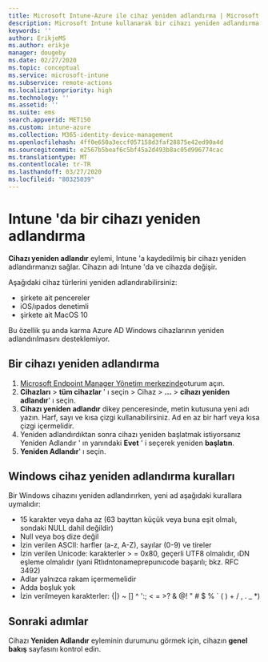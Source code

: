 ```yaml
---
title: Microsoft Intune-Azure ile cihaz yeniden adlandırma | Microsoft Docs
description: Microsoft Intune kullanarak bir cihazı yeniden adlandırma.
keywords: ''
author: ErikjeMS
ms.author: erikje
manager: dougeby
ms.date: 02/27/2020
ms.topic: conceptual
ms.service: microsoft-intune
ms.subservice: remote-actions
ms.localizationpriority: high
ms.technology: ''
ms.assetid: ''
ms.suite: ems
search.appverid: MET150
ms.custom: intune-azure
ms.collection: M365-identity-device-management
ms.openlocfilehash: 4ff0e650a3eccf057158d3faf28875e42ed90a4d
ms.sourcegitcommit: e2567b5beaf6c5bf45a2d493b8ac05d996774cac
ms.translationtype: MT
ms.contentlocale: tr-TR
ms.lasthandoff: 03/27/2020
ms.locfileid: "80325039"
---
```

# <a name="rename-a-device-in-intune"></a>Intune 'da bir cihazı yeniden adlandırma

**Cihazı yeniden adlandır** eylemi, Intune 'a kaydedilmiş bir cihazı yeniden adlandırmanızı sağlar. Cihazın adı Intune 'da ve cihazda değişir.

Aşağıdaki cihaz türlerini yeniden adlandırabilirsiniz:
- şirkete ait pencereler 
- iOS/ıpados denetimli
- şirkete ait MacOS 10

Bu özellik şu anda karma Azure AD Windows cihazlarının yeniden adlandırılmasını desteklemiyor.

## <a name="rename-a-device"></a>Bir cihazı yeniden adlandırma

1. [Microsoft Endpoint Manager Yönetim merkezinde](https://go.microsoft.com/fwlink/?linkid=2109431)oturum açın.
3. **Cihazları** > **tüm cihazlar** ' ı seçin > Cihaz > **...**  > **cihazı yeniden adlandır**' ı seçin.
4. **Cihazı yeniden adlandır** dikey penceresinde, metin kutusuna yeni adı yazın. Harf, sayı ve kısa çizgi kullanabilirsiniz. Ad en az bir harf veya kısa çizgi içermelidir.
5. Yeniden adlandırdıktan sonra cihazı yeniden başlatmak istiyorsanız Yeniden Adlandır ' ın yanındaki **Evet** ' i seçerek yeniden **başlatın**.
6. **Yeniden Adlandır**' ı seçin.

## <a name="windows-device-rename-rules"></a>Windows cihaz yeniden adlandırma kuralları
Bir Windows cihazını yeniden adlandırırken, yeni ad aşağıdaki kurallara uymalıdır:
- 15 karakter veya daha az (63 bayttan küçük veya buna eşit olmalı, sondaki NULL dahil değildir)
- Null veya boş dize değil
- İzin verilen ASCII: harfler (a-z, A-Z), sayılar (0-9) ve tireler
- İzin verilen Unicode: karakterler > = 0x80, geçerli UTF8 olmalıdır, ıDN eşleme olmalıdır (yani Rtlıdntonameprepunıcode başarılı; bkz. RFC 3492)
- Adlar yalnızca rakam içermemelidir
- Adda boşluk yok
- İzin verilmeyen karakterler: {|} ~ [\] ^ ':; < = >? & @! " # $ % ` ( ) + / , . _ *)


## <a name="next-steps"></a>Sonraki adımlar

Cihazı **Yeniden Adlandır** eyleminin durumunu görmek için, cihazın **genel bakış** sayfasını kontrol edin.
